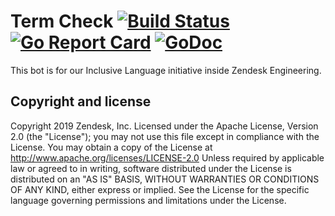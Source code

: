 # Term Check [![Build Status](https://travis-ci.org/zendesk/term-check.svg?branch=master)](https://travis-ci.org/zendesk/term-check) [![Go Report Card](https://goreportcard.com/badge/github.com/zendesk/term-check)](https://goreportcard.com/report/github.com/zendesk/term-check) [![GoDoc](https://img.shields.io/badge/godoc-reference-blue.svg)](https://godoc.org/github.com/zendesk/term-check)

This bot is for our Inclusive Language initiative inside Zendesk Engineering.

## Copyright and license

Copyright 2019 Zendesk, Inc.
Licensed under the Apache License, Version 2.0 (the "License"); you may not use this file except in compliance with the License.
You may obtain a copy of the License at http://www.apache.org/licenses/LICENSE-2.0 Unless required by applicable law or
agreed to in writing, software distributed under the License is distributed on an "AS IS" BASIS,
WITHOUT WARRANTIES OR CONDITIONS OF ANY KIND, either express or implied.
See the License for the specific language governing permissions and limitations under the License.
